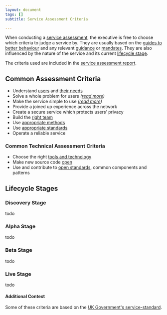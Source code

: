 ```yaml
---
layout: document
tags: []
subtitle: Service Assessment Criteria

---
```

When conducting a [service assessment](/assessments), the executive is free to choose which criteria to judge a service by.  They are usually based on the [guides to better behaviour](/doctrine) and any relevant [guidance](/executive/#consider-publish-and-endorse-guidance) or [mandates](/executive/#issue-mandates-to-manipulate-the-service-network).  They are also influenced by the nature of the service and its current [lifecycle stage](/lifecycle).

The criteria used are included in the [service assessment report](/service-assessment-report).

## Common Assessment Criteria

* Understand [users](/doctrine/#do-we-know-our-users) and [their needs](/user-needs)
* Solve a whole problem for users _(_[_read more_](https://www.gov.uk/service-manual/service-standard/point-2-solve-a-whole-problem)_)_
* Make the service simple to use _(_[_read more_](https://www.gov.uk/service-manual/service-standard/point-4-make-the-service-simple-to-use)_)_
* Provide a joined up experience across the network
* Create a secure service which protects users’ privacy
* Build the [right team](/doctrine/#structure)
* Use [appropriate methods](/doctrine/#do-we-use-appropriate-methods-in-the-appropriate-places)
* Use [appropriate standards](/doctrine/#do-we-use-appropriate-standards)
* Operate a reliable service

### Common Technical Assessment Criteria

* Choose the right [tools and technology](/doctrine/#do-we-use-the-appropriate-tools)
* Make new source code [open](/doctrine/#do-we-have-a-natural-bias-towards-transparency-and-openness)
* Use and contribute to [open standards](/doctrine/#do-we-use-appropriate-standards), common components and patterns

## Lifecycle Stages

### Discovery Stage

todo

### Alpha Stage

todo

### Beta Stage

todo

### Live Stage

todo

#### Additional Context

Some of these criteria are based on the [UK Government's service-standard](https://www.gov.uk/service-manual/service-standard "Service Standard").